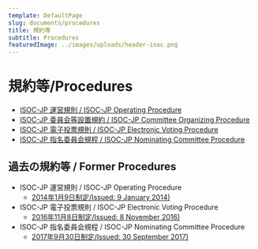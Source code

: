 ```yaml
---
template: DefaultPage
slug: documents/procedures
title: 規約等
subtitle: Procedures
featuredImage: ../images/uploads/header-isoc.png
---
```


# 規約等/Procedures

* [ISOC-JP 運営規則 / ISOC-JP Operating Procedure](https://drive.google.com/file/d/1qx56A0ZJhhf38hA3Jhd4cmvF_5QrXMLV/view?usp=share_link)
* [ISOC-JP 委員会等設置規約 / ISOC-JP Committee Organizing Procedure](https://drive.google.com/file/d/1TfJM5fOfpzUO_QA842Do-tO50MaVa6YZ/view?usp=share_link)
* [ISOC-JP 電子投票規則 / ISOC-JP Electronic Voting Procedure](https://drive.google.com/file/d/1eaF-F3Y0gNrf55RUrxjQfsAfg2r7KaEg/view?usp=share_link)
* [ISOC-JP 指名委員会規程 / ISOC-JP Nominating Committee Procedure](https://drive.google.com/file/d/1RMzryc8tyP9DpsSJK_gKI4BjAinzbRHV/view?usp=share_link)

## 過去の規約等 / Former Procedures

* ISOC-JP 運営規則 / ISOC-JP Operating Procedure
  * [2014年1月9日制定/Issued: 9 January 2014)](https://drive.google.com/file/d/1qQVpQee-5MWfRXQcMGpHyzIwNVqiRYKZ/view?usp=share_link)
* ISOC-JP 電子投票規則 / ISOC-JP Electronic Voting Procedure
  * [2016年11月8日制定/Issued: 8 November 2016)](https://github.com/isoc-jp/bylaws/blob/master/electronic-voting-procedure.md)
* ISOC-JP 指名委員会規程 / ISOC-JP Nominating Committee Procedure
  * [2017年9月30日制定/Issued: 30 September 2017)](https://drive.google.com/file/d/1cShhDmGCHHP2O18gdK6MEUlHba0Xp0k9/view?usp=share_link)
